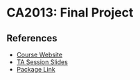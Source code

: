 CA2013: Final Project
============

## References
- [Course Website](https://sites.google.com/a/g2.nctu.edu.tw/course2013fall_computerarchitecture/)
- [TA Session Slides](https://sites.google.com/a/g2.nctu.edu.tw/course2013fall_computerarchitecture/announcements/taslecture4/Lecture%204_V6.pptx)
- [Package Link](https://sites.google.com/a/g2.nctu.edu.tw/course2013fall_computerarchitecture/announcements/finalprojectrelease/CA_FINAL.tar.bz2)


